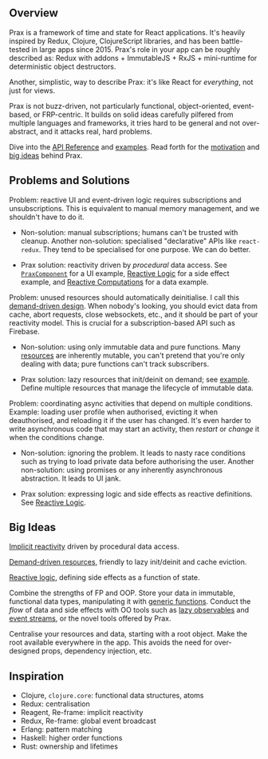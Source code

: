 ## Overview

Prax is a framework of time and state for React applications. It's heavily
inspired by Redux, Clojure, ClojureScript libraries, and has been battle-tested
in large apps since 2015. Prax's role in your app can be roughly described as:
Redux with addons + ImmutableJS + RxJS + mini-runtime for deterministic
object destructors.

Another, simplistic, way to describe Prax: it's like React for _everything_, not
just for views.

Prax is not buzz-driven, not particularly functional, object-oriented,
event-based, or FRP-centric. It builds on solid ideas carefully pilfered from
multiple languages and frameworks, it tries hard to be general and not
over-abstract, and it attacks real, hard problems.

Dive into the [API Reference](api) and [examples](examples). Read forth for the
[motivation](#problems-and-solutions) and [big ideas](#big-ideas) behind Prax.

## Problems and Solutions

Problem: reactive UI and event-driven logic requires subscriptions and
unsubscriptions. This is equivalent to manual memory management, and we
shouldn't have to do it.

* Non-solution: manual subscriptions; humans can't be trusted with cleanup.
Another non-solution: specialised "declarative" APIs like `react-redux`. They
tend to be specialised for one purpose. We can do better.

* Prax solution: reactivity driven by _procedural_ data access. See
[`PraxComponent`](api#-praxcomponent-) for a UI example,
[Reactive Logic](examples#reactive-logic) for a side effect example, and
[Reactive Computations](examples#reactive-computations) for a data example.

Problem: unused resources should automatically deinitialise. I call this
[demand-driven design](misc#_demand-driven_). When nobody's looking, you should
evict data from cache, abort requests, close websockets, etc., and it should be
part of your reactivity model. This is crucial for a subscription-based API such
as Firebase.

* Non-solution: using only immutable data and pure functions. Many
[resources](misc#_resource_) are inherently mutable, you can't pretend that
you're only dealing with data; pure functions can't track subscribers.

* Prax solution: lazy resources that init/deinit on demand; see
[example](examples#demand-driven-resources). Define multiple resources that
manage the lifecycle of immutable data.

Problem: coordinating async activities that depend on multiple conditions.
Example: loading user profile when authorised, evicting it when deauthorised,
and reloading it if the user has changed. It's even harder to write asynchronous
code that may start an activity, then _restart_ or _change_ it when the
conditions change.

* Non-solution: ignoring the problem. It leads to nasty race conditions such as
trying to load private data before authorising the user. Another non-solution:
using promises or any inherently asynchronous abstraction. It leads to UI jank.

* Prax solution: expressing logic and side effects as reactive definitions. See
[Reactive Logic](examples#reactive-logic).

## Big Ideas

[Implicit reactivity](api#-praxcomponent-) driven by procedural data access.

[Demand-driven resources](examples#demand-driven-resources), friendly to lazy
init/deinit and cache eviction.

[Reactive logic](examples#reactive-logic), defining side effects as a function
of state.

Combine the strengths of FP and OOP. Store your data in immutable, functional
data types, manipulating it with [generic functions](api#emerge). Conduct the
_flow_ of data and side effects with OO tools such as
[lazy observables](examples#demand-driven-resources) and
[event streams](examples#event-system), or the novel tools offered by Prax.

Centralise your resources and data, starting with a root object. Make the root
available everywhere in the app. This avoids the need for over-designed props,
dependency injection, etc.

## Inspiration

* Clojure, `clojure.core`: functional data structures, atoms
* Redux: centralisation
* Reagent, Re-frame: implicit reactivity
* Redux, Re-frame: global event broadcast
* Erlang: pattern matching
* Haskell: higher order functions
* Rust: ownership and lifetimes
